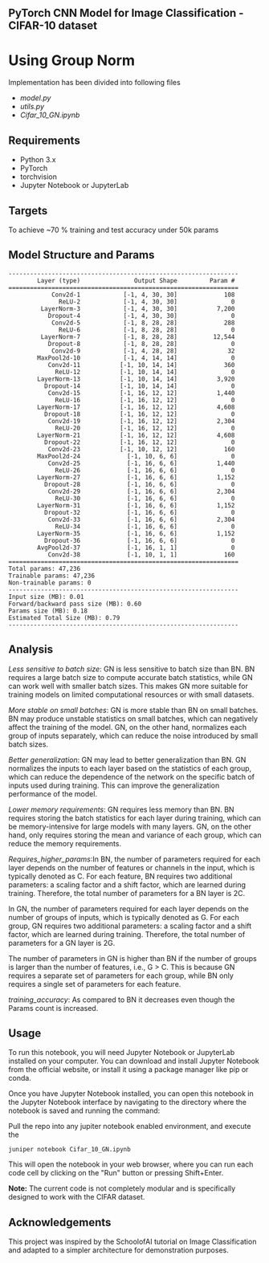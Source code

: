 ## PyTorch CNN Model for Image Classification - CIFAR-10 dataset
# Using Group Norm

Implementation has been divided into following files
- _model.py_
- _utils.py_
- _Cifar_10_GN.ipynb_

## Requirements
- Python 3.x
- PyTorch
- torchvision
- Jupyter Notebook or JupyterLab

## Targets
To achieve ~70 % training and test accuracy under 50k params

## Model Structure and Params
```
----------------------------------------------------------------
        Layer (type)               Output Shape         Param #
================================================================
            Conv2d-1            [-1, 4, 30, 30]             108
              ReLU-2            [-1, 4, 30, 30]               0
         LayerNorm-3            [-1, 4, 30, 30]           7,200
           Dropout-4            [-1, 4, 30, 30]               0
            Conv2d-5            [-1, 8, 28, 28]             288
              ReLU-6            [-1, 8, 28, 28]               0
         LayerNorm-7            [-1, 8, 28, 28]          12,544
           Dropout-8            [-1, 8, 28, 28]               0
            Conv2d-9            [-1, 4, 28, 28]              32
        MaxPool2d-10            [-1, 4, 14, 14]               0
           Conv2d-11           [-1, 10, 14, 14]             360
             ReLU-12           [-1, 10, 14, 14]               0
        LayerNorm-13           [-1, 10, 14, 14]           3,920
          Dropout-14           [-1, 10, 14, 14]               0
           Conv2d-15           [-1, 16, 12, 12]           1,440
             ReLU-16           [-1, 16, 12, 12]               0
        LayerNorm-17           [-1, 16, 12, 12]           4,608
          Dropout-18           [-1, 16, 12, 12]               0
           Conv2d-19           [-1, 16, 12, 12]           2,304
             ReLU-20           [-1, 16, 12, 12]               0
        LayerNorm-21           [-1, 16, 12, 12]           4,608
          Dropout-22           [-1, 16, 12, 12]               0
           Conv2d-23           [-1, 10, 12, 12]             160
        MaxPool2d-24             [-1, 10, 6, 6]               0
           Conv2d-25             [-1, 16, 6, 6]           1,440
             ReLU-26             [-1, 16, 6, 6]               0
        LayerNorm-27             [-1, 16, 6, 6]           1,152
          Dropout-28             [-1, 16, 6, 6]               0
           Conv2d-29             [-1, 16, 6, 6]           2,304
             ReLU-30             [-1, 16, 6, 6]               0
        LayerNorm-31             [-1, 16, 6, 6]           1,152
          Dropout-32             [-1, 16, 6, 6]               0
           Conv2d-33             [-1, 16, 6, 6]           2,304
             ReLU-34             [-1, 16, 6, 6]               0
        LayerNorm-35             [-1, 16, 6, 6]           1,152
          Dropout-36             [-1, 16, 6, 6]               0
        AvgPool2d-37             [-1, 16, 1, 1]               0
           Conv2d-38             [-1, 10, 1, 1]             160
================================================================
Total params: 47,236
Trainable params: 47,236
Non-trainable params: 0
----------------------------------------------------------------
Input size (MB): 0.01
Forward/backward pass size (MB): 0.60
Params size (MB): 0.18
Estimated Total Size (MB): 0.79
----------------------------------------------------------------
```
## Analysis

_Less sensitive to batch size_: GN is less sensitive to batch size than BN. BN requires a large batch size to compute accurate batch statistics, while GN can work well with smaller batch sizes. This makes GN more suitable for training models on limited computational resources or with small datasets.

_More stable on small batches_: GN is more stable than BN on small batches. BN may produce unstable statistics on small batches, which can negatively affect the training of the model. GN, on the other hand, normalizes each group of inputs separately, which can reduce the noise introduced by small batch sizes.

_Better generalization_: GN may lead to better generalization than BN. GN normalizes the inputs to each layer based on the statistics of each group, which can reduce the dependence of the network on the specific batch of inputs used during training. This can improve the generalization performance of the model.

_Lower memory requirements_: GN requires less memory than BN. BN requires storing the batch statistics for each layer during training, which can be memory-intensive for large models with many layers. GN, on the other hand, only requires storing the mean and variance of each group, which can reduce the memory requirements.

_Requires_higher_params_:In BN, the number of parameters required for each layer depends on the number of features or channels in the input, which is typically denoted as C. For each feature, BN requires two additional parameters: a scaling factor and a shift factor, which are learned during training. Therefore, the total number of parameters for a BN layer is 2C.

In GN, the number of parameters required for each layer depends on the number of groups of inputs, which is typically denoted as G. For each group, GN requires two additional parameters: a scaling factor and a shift factor, which are learned during training. Therefore, the total number of parameters for a GN layer is 2G.

The number of parameters in GN is higher than BN if the number of groups is larger than the number of features, i.e., G > C. This is because GN requires a separate set of parameters for each group, while BN only requires a single set of parameters for each feature.

_training_accuracy_: As compared to BN it decreases even though the Params count is increased.

## Usage

To run this notebook, you will need Jupyter Notebook or JupyterLab installed on your computer.
You can download and install Jupyter Notebook from the official website, or install it using a package manager like pip or conda.

Once you have Jupyter Notebook installed, you can open this notebook in the Jupyter Notebook interface by navigating to the directory where the notebook is saved and running the command:

Pull the repo into any jupiter notebook enabled environment, and execute the 
```
juniper notebook Cifar_10_GN.ipynb
```

This will open the notebook in your web browser, where you can run each code cell by clicking on the "Run" button or pressing Shift+Enter.

**Note:** The current code is not completely modular and is specifically designed to work with the CIFAR dataset.

## Acknowledgements
This project was inspired by the SchoolofAI tutorial on Image Classification and adapted to a simpler architecture for demonstration purposes.
